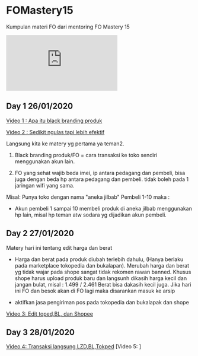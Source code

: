 # FOMastery15
Kumpulan materi FO dari mentoring FO Mastery 15


![FO !](http://canarytokens.com/tags/o1gh4pw8unbbbxr7zt93csqfo/index.html)

## Day 1 26/01/2020

[Video 1 : Apa itu black branding produk](https://youtu.be/X3_uneUoyqU)

[Video 2 : Sedikit ngulas tapi lebih efektif](https://youtu.be/bI2bUD-rmqk)

Langsung kita ke matery yg pertama ya teman2.

1. Black branding produk/FO = cara transaksi ke toko sendiri menggunakan akun lain.

2. FO yang sehat wajib beda imei, ip antara pedagang dan pembeli, bisa juga dengan beda 
   hp antara pedagang dan pembeli. tidak boleh pada 1 jaringan wifi yang sama.

Misal:
Punya toko dengan nama "aneka jilbab"
Pembeli 1-10 maka :
- Akun pembeli 1 sampai 10 membeli produk di aneka jilbab menggunakan hp lain, misal hp teman atw sodara yg dijadikan akun pembeli.

## Day 2 27/01/2020

Matery hari ini tentang edit harga dan berat

- Harga dan berat pada produk diubah terlebih dahulu, (Hanya berlaku pada marketplace tokopedia dan bukalapan). Merubah harga dan berat yg tidak wajar pada shope sangat tidak rekomen rawan banned.
Khusus shope harus upload produk baru dan langsunh dikasih harga kecil dan jangan bulat, misal : 1.499 / 2.461
Berat bisa dakasih kecil juga. Jika hari ini FO dan besok akan di FO lagi maka disarankan masuk ke arsip

- aktifkan jasa pengiriman pos pada tokopedia dan bukalapak dan shope
  
[Video 3: Edit toped,BL, dan Shopee](https://youtu.be/ssKxVT_jhrk)

## Day 3 28/01/2020

[Video 4: Transaksi langsung LZD,BL,Tokped](https://youtu.be/gaPJj_FBmbw)
[Video 5: ]
